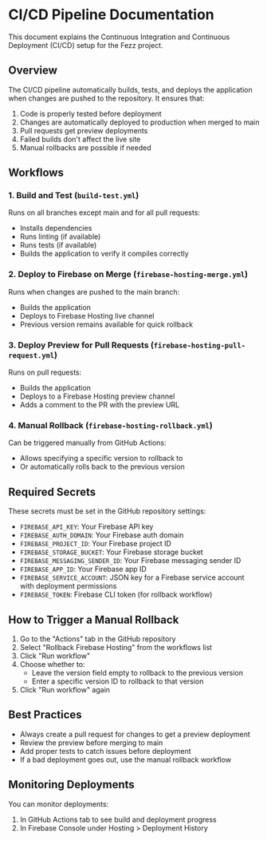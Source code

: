 # CI/CD Pipeline Documentation

This document explains the Continuous Integration and Continuous Deployment (CI/CD) setup for the Fezz project.

## Overview

The CI/CD pipeline automatically builds, tests, and deploys the application when changes are pushed to the repository. It ensures that:

1. Code is properly tested before deployment
2. Changes are automatically deployed to production when merged to main
3. Pull requests get preview deployments
4. Failed builds don't affect the live site
5. Manual rollbacks are possible if needed

## Workflows

### 1. Build and Test (`build-test.yml`)

Runs on all branches except main and for all pull requests:
- Installs dependencies
- Runs linting (if available)
- Runs tests (if available)
- Builds the application to verify it compiles correctly

### 2. Deploy to Firebase on Merge (`firebase-hosting-merge.yml`)

Runs when changes are pushed to the main branch:
- Builds the application
- Deploys to Firebase Hosting live channel
- Previous version remains available for quick rollback

### 3. Deploy Preview for Pull Requests (`firebase-hosting-pull-request.yml`)

Runs on pull requests:
- Builds the application
- Deploys to a Firebase Hosting preview channel
- Adds a comment to the PR with the preview URL

### 4. Manual Rollback (`firebase-hosting-rollback.yml`)

Can be triggered manually from GitHub Actions:
- Allows specifying a specific version to rollback to
- Or automatically rolls back to the previous version

## Required Secrets

These secrets must be set in the GitHub repository settings:

- `FIREBASE_API_KEY`: Your Firebase API key
- `FIREBASE_AUTH_DOMAIN`: Your Firebase auth domain
- `FIREBASE_PROJECT_ID`: Your Firebase project ID
- `FIREBASE_STORAGE_BUCKET`: Your Firebase storage bucket
- `FIREBASE_MESSAGING_SENDER_ID`: Your Firebase messaging sender ID
- `FIREBASE_APP_ID`: Your Firebase app ID
- `FIREBASE_SERVICE_ACCOUNT`: JSON key for a Firebase service account with deployment permissions
- `FIREBASE_TOKEN`: Firebase CLI token (for rollback workflow)

## How to Trigger a Manual Rollback

1. Go to the "Actions" tab in the GitHub repository
2. Select "Rollback Firebase Hosting" from the workflows list
3. Click "Run workflow"
4. Choose whether to:
   - Leave the version field empty to rollback to the previous version
   - Enter a specific version ID to rollback to that version
5. Click "Run workflow" again

## Best Practices

- Always create a pull request for changes to get a preview deployment
- Review the preview before merging to main
- Add proper tests to catch issues before deployment
- If a bad deployment goes out, use the manual rollback workflow

## Monitoring Deployments

You can monitor deployments:
1. In GitHub Actions tab to see build and deployment progress
2. In Firebase Console under Hosting > Deployment History